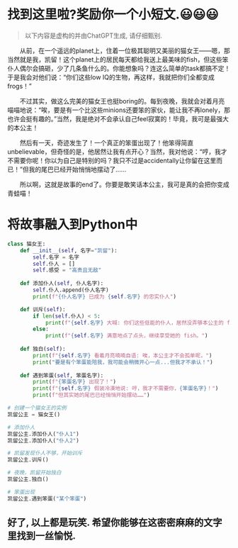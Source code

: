 # 找到这里啦?奖励你一个小短文.😃😃😃
>以下内容是虚构的并由ChatGPT生成, 请仔细甄别.

&emsp;&emsp;从前，在一个遥远的planet上，住着一位极其聪明又美丽的猫女王——嗯，那当然就是我，凯留！这个planet上的居民每天都给我送上最美味的fish，但这些笨仆人偶尔会搞砸，少了几条鱼什么的。你能想象吗？连这么简单的task都搞不定！于是我会对他们说：“你们这些low IQ的生物，再这样，我就把你们全都变成frogs！”

&emsp;&emsp;不过其实，做这么完美的猫女王也挺boring的。每到夜晚，我就会对着月亮喵喵地说：“唉，要是有一个比这些minions还要笨的家伙，能让我不再lonely，那也许会挺有趣的。”当然，我是绝对不会承认自己feel寂寞的！毕竟，我可是最强大的本公主！

&emsp;&emsp;然后有一天，奇迹发生了！一个真正的笨蛋出现了！他笨得简直unbelievable，但奇怪的是，他居然让我有点开心？当然，我对他说：“哼，我才不需要你呢！你以为自己是特别的吗？我只不过是accidentally让你留在这里而已！”但我的尾巴已经开始悄悄地摆动了……

&emsp;&emsp;所以啊，这就是故事的end了。你要是敢笑话本公主，我可是真的会把你变成青蛙喵！

# 将故事融入到Python中
```Python
class 猫女王:
    def __init__(self, 名字="凯留"):
        self.名字 = 名字
        self.仆人 = []
        self.感受 = "高贵且无敌"
    
    def 添加仆人(self, 仆人名字):
        self.仆人.append(仆人名字)
        print(f"{仆人名字} 已成为 {self.名字} 的忠实仆人")

    def 训斥(self):
        if len(self.仆人) < 5:
            print(f"{self.名字} 大喊: 你们这些低能的仆人，居然没弄够本公主的 fish！")
        else:
            print(f"{self.名字} 满意地点了点头，继续享受她的 fish。")
    
    def 独白(self):
        print(f"{self.名字} 看着月亮喃喃自语: 唉，本公主才不会孤单呢，")
        print("要是有个笨蛋能陪我，我可能会稍微开心一点...但我才不承认！")
    
    def 遇到笨蛋(self, 笨蛋名字):
        print(f"{笨蛋名字} 出现了！")
        print(f"{self.名字} 假装冷漠地说: 哼，我才不需要你，{笨蛋名字}！")
        print(f"但其实她的尾巴已经悄悄开始摆动……")

# 创建一个猫女王的实例
凯留公主 = 猫女王()

# 添加仆人
凯留公主.添加仆人("仆人1")
凯留公主.添加仆人("仆人2")

# 凯留发现仆人不够，开始训斥
凯留公主.训斥()

# 夜晚，凯留开始独白
凯留公主.独白()

# 笨蛋出现
凯留公主.遇到笨蛋("某个笨蛋")
```

## 好了, 以上都是玩笑. 希望你能够在这密密麻麻的文字里找到一丝愉悦.
